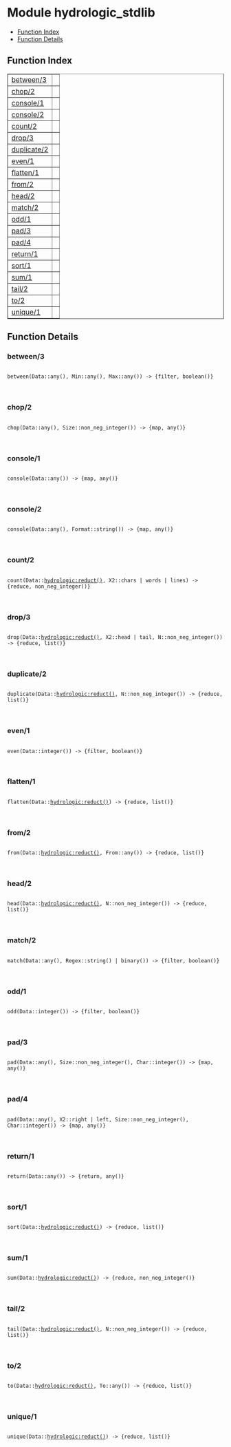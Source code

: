 

# Module hydrologic_stdlib #
* [Function Index](#index)
* [Function Details](#functions)

<a name="index"></a>

## Function Index ##


<table width="100%" border="1" cellspacing="0" cellpadding="2" summary="function index"><tr><td valign="top"><a href="#between-3">between/3</a></td><td></td></tr><tr><td valign="top"><a href="#chop-2">chop/2</a></td><td></td></tr><tr><td valign="top"><a href="#console-1">console/1</a></td><td></td></tr><tr><td valign="top"><a href="#console-2">console/2</a></td><td></td></tr><tr><td valign="top"><a href="#count-2">count/2</a></td><td></td></tr><tr><td valign="top"><a href="#drop-3">drop/3</a></td><td></td></tr><tr><td valign="top"><a href="#duplicate-2">duplicate/2</a></td><td></td></tr><tr><td valign="top"><a href="#even-1">even/1</a></td><td></td></tr><tr><td valign="top"><a href="#flatten-1">flatten/1</a></td><td></td></tr><tr><td valign="top"><a href="#from-2">from/2</a></td><td></td></tr><tr><td valign="top"><a href="#head-2">head/2</a></td><td></td></tr><tr><td valign="top"><a href="#match-2">match/2</a></td><td></td></tr><tr><td valign="top"><a href="#odd-1">odd/1</a></td><td></td></tr><tr><td valign="top"><a href="#pad-3">pad/3</a></td><td></td></tr><tr><td valign="top"><a href="#pad-4">pad/4</a></td><td></td></tr><tr><td valign="top"><a href="#return-1">return/1</a></td><td></td></tr><tr><td valign="top"><a href="#sort-1">sort/1</a></td><td></td></tr><tr><td valign="top"><a href="#sum-1">sum/1</a></td><td></td></tr><tr><td valign="top"><a href="#tail-2">tail/2</a></td><td></td></tr><tr><td valign="top"><a href="#to-2">to/2</a></td><td></td></tr><tr><td valign="top"><a href="#unique-1">unique/1</a></td><td></td></tr></table>


<a name="functions"></a>

## Function Details ##

<a name="between-3"></a>

### between/3 ###

<pre><code>
between(Data::any(), Min::any(), Max::any()) -&gt; {filter, boolean()}
</code></pre>
<br />

<a name="chop-2"></a>

### chop/2 ###

<pre><code>
chop(Data::any(), Size::non_neg_integer()) -&gt; {map, any()}
</code></pre>
<br />

<a name="console-1"></a>

### console/1 ###

<pre><code>
console(Data::any()) -&gt; {map, any()}
</code></pre>
<br />

<a name="console-2"></a>

### console/2 ###

<pre><code>
console(Data::any(), Format::string()) -&gt; {map, any()}
</code></pre>
<br />

<a name="count-2"></a>

### count/2 ###

<pre><code>
count(Data::<a href="hydrologic.md#type-reduct">hydrologic:reduct()</a>, X2::chars | words | lines) -&gt; {reduce, non_neg_integer()}
</code></pre>
<br />

<a name="drop-3"></a>

### drop/3 ###

<pre><code>
drop(Data::<a href="hydrologic.md#type-reduct">hydrologic:reduct()</a>, X2::head | tail, N::non_neg_integer()) -&gt; {reduce, list()}
</code></pre>
<br />

<a name="duplicate-2"></a>

### duplicate/2 ###

<pre><code>
duplicate(Data::<a href="hydrologic.md#type-reduct">hydrologic:reduct()</a>, N::non_neg_integer()) -&gt; {reduce, list()}
</code></pre>
<br />

<a name="even-1"></a>

### even/1 ###

<pre><code>
even(Data::integer()) -&gt; {filter, boolean()}
</code></pre>
<br />

<a name="flatten-1"></a>

### flatten/1 ###

<pre><code>
flatten(Data::<a href="hydrologic.md#type-reduct">hydrologic:reduct()</a>) -&gt; {reduce, list()}
</code></pre>
<br />

<a name="from-2"></a>

### from/2 ###

<pre><code>
from(Data::<a href="hydrologic.md#type-reduct">hydrologic:reduct()</a>, From::any()) -&gt; {reduce, list()}
</code></pre>
<br />

<a name="head-2"></a>

### head/2 ###

<pre><code>
head(Data::<a href="hydrologic.md#type-reduct">hydrologic:reduct()</a>, N::non_neg_integer()) -&gt; {reduce, list()}
</code></pre>
<br />

<a name="match-2"></a>

### match/2 ###

<pre><code>
match(Data::any(), Regex::string() | binary()) -&gt; {filter, boolean()}
</code></pre>
<br />

<a name="odd-1"></a>

### odd/1 ###

<pre><code>
odd(Data::integer()) -&gt; {filter, boolean()}
</code></pre>
<br />

<a name="pad-3"></a>

### pad/3 ###

<pre><code>
pad(Data::any(), Size::non_neg_integer(), Char::integer()) -&gt; {map, any()}
</code></pre>
<br />

<a name="pad-4"></a>

### pad/4 ###

<pre><code>
pad(Data::any(), X2::right | left, Size::non_neg_integer(), Char::integer()) -&gt; {map, any()}
</code></pre>
<br />

<a name="return-1"></a>

### return/1 ###

<pre><code>
return(Data::any()) -&gt; {return, any()}
</code></pre>
<br />

<a name="sort-1"></a>

### sort/1 ###

<pre><code>
sort(Data::<a href="hydrologic.md#type-reduct">hydrologic:reduct()</a>) -&gt; {reduce, list()}
</code></pre>
<br />

<a name="sum-1"></a>

### sum/1 ###

<pre><code>
sum(Data::<a href="hydrologic.md#type-reduct">hydrologic:reduct()</a>) -&gt; {reduce, non_neg_integer()}
</code></pre>
<br />

<a name="tail-2"></a>

### tail/2 ###

<pre><code>
tail(Data::<a href="hydrologic.md#type-reduct">hydrologic:reduct()</a>, N::non_neg_integer()) -&gt; {reduce, list()}
</code></pre>
<br />

<a name="to-2"></a>

### to/2 ###

<pre><code>
to(Data::<a href="hydrologic.md#type-reduct">hydrologic:reduct()</a>, To::any()) -&gt; {reduce, list()}
</code></pre>
<br />

<a name="unique-1"></a>

### unique/1 ###

<pre><code>
unique(Data::<a href="hydrologic.md#type-reduct">hydrologic:reduct()</a>) -&gt; {reduce, list()}
</code></pre>
<br />

